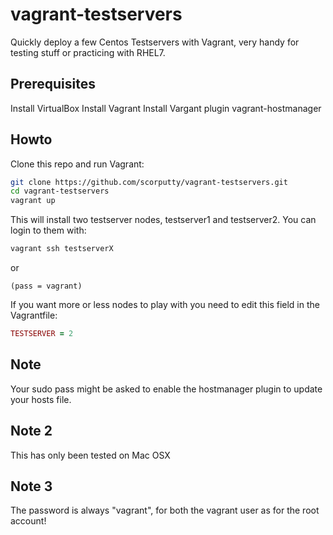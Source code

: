 # vagrant-testservers
Quickly deploy a few Centos Testservers with Vagrant, very handy for testing stuff or practicing with RHEL7.
## Prerequisites
Install VirtualBox
Install Vagrant
Install Vargant plugin vagrant-hostmanager
## Howto
Clone this repo and run Vagrant:
```sh
git clone https://github.com/scorputty/vagrant-testservers.git
cd vagrant-testservers
vagrant up
```
This will install two testserver nodes, testserver1 and testserver2. You can login to them with:
```sh
vagrant ssh testserverX
```
or
```
(pass = vagrant)
```
If you want more or less nodes to play with you need to edit this field in the Vagrantfile:
```ruby
TESTSERVER = 2
```
## Note
Your sudo pass might be asked to enable the hostmanager plugin to update your hosts file.
## Note 2
This has only been tested on Mac OSX
## Note 3
The password is always "vagrant", for both the vagrant user as for the root account!
